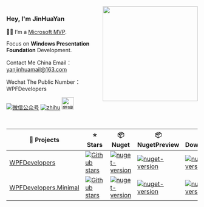 <img align="right" width="250px" src="https://mvp.microsoft.com/Content/Images/mvp-banner.png" />  

### Hey, I'm JinHuaYan
👨‍💻 I’m a [Microsoft MVP](https://mvp.microsoft.com/en-us/PublicProfile/5004941).                                               

Focus on <b>Windows Presentation Foundation</b> Development.

Contact Me China Email：yanjinhuamail@163.com

Wechat The Public Number：WPFDevelopers

<a href="https://mp.weixin.qq.com/mp/appmsgalbum?__biz=MzAwMzI4Nzc5Mg==&action=getalbum&album_id=1785824210196463617&scene=173&from_msgid=2647488877&from_itemidx=1&count=3&nolastread=1&uin=MjE2NjYzMDc1&key=c88249d6eb3dd7a7ac6fab23e3a2705107f1f78c183da6e7a0dd138aed3b4d2bd592ae78c3c69f39eb26dbf1b23a44503d2ad810c187263106e4fd744c36dfa496ba0c4ddad138aae279678f95550ff41fa12d5a3f54f5300448fcad73b3c1d89d1812fe8904f928df95002c2dff707ff51af87dcd7f821f5d229dc3f5136584&devicetype=Windows+10+x64&version=63080014&lang=zh_CN&ascene=7&acctmode=0&pass_ticket=PXEF%2FL69X6Rp8ZnSMo%2FGNqEI4HzPI%2FdsGgfRf7Fdg1k9DxsXiNf8IX7trt8MP8yi&fontgear=2"><img alt="微信公众号" src="https://mp.weixin.qq.com/misc/getico?location=-1&rand=0.39252722871304546&token=&lang=zh_CN"/></a>
<a href="https://www.zhihu.com/people/WPFDevelopers"><img alt="zhihu" src="https://static.zhihu.com/heifetz/favicon.ico"/></a>
<a href="https://b23.tv/8kERTIe"><img alt="哔哩哔哩" width="32" src="https://avatars.githubusercontent.com/u/12002442?s=200&v=4"/></a>


<br>

|  🎁 Projects   | ⭐ Stars  | 📦️ Nuget  | 📦️ NugetPreview  | ⬇️ Download |
|  ----  | ----  |----  |----  |----  |
| [WPFDevelopers](https://github.com/yanjinhuagood/WPFDevelopers)  | [![Github stars](https://img.shields.io/github/stars/WPFDevelopersOrg/WPFDevelopers)](https://github.com/yanjinhuagood/WPFDevelopers/stargazers) | <a href="https://www.nuget.org/packages/WPFDevelopers/"><img alt="nuget-version" src="https://img.shields.io/nuget/v/WPFDevelopers?color=%23409EF"/></a> | <a href="https://www.nuget.org/packages/WPFDevelopers/"><img alt="nuget-version" src="https://img.shields.io/nuget/vpre/WPFDevelopers"/></a>| <a href="https://www.nuget.org/packages/WPFDevelopers/"><img alt="nuget-version" src="https://img.shields.io/nuget/dt/WPFDevelopers?color=%23409EF"/></a> |
| [WPFDevelopers.Minimal](https://github.com/yanjinhuagood/WPFDevelopers.Minimal)   | [![Github stars](https://img.shields.io/github/stars/yanjinhuagood/WPFDevelopers.Minimal)](https://github.com/yanjinhuagood/WPFDevelopers.Minimal/stargazers) | <a href="https://www.nuget.org/packages/WPFDevelopers.Minimal/"><img alt="nuget-version" src="https://img.shields.io/nuget/v/WPFDevelopers.Minimal?color=%23409EF"/></a>|  <a href="https://www.nuget.org/packages/WPFDevelopers.Minimal/"><img alt="nuget-version" src="https://img.shields.io/nuget/vpre/WPFDevelopers.Minimal"></img></a>  | <a href="https://www.nuget.org/packages/WPFDevelopers.Minimal/"><img alt="nuget-version" src="https://img.shields.io/nuget/dt/WPFDevelopers.Minimal?color=%23409EF"/></a> |

[^_^]:
      <div align="center">
      <img src="https://github.com/yanjinhuagood/yanjinhuagood/blob/master/coding.gif">
      </div>
